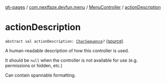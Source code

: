 [gh-pages](../../index.md) / [com.nextfaze.devfun.menu](../index.md) / [MenuController](index.md) / [actionDescription](./action-description.md)

# actionDescription

`abstract val actionDescription: `[`CharSequence`](https://kotlinlang.org/api/latest/jvm/stdlib/kotlin/-char-sequence/index.html)`?` [(source)](https://github.com/NextFaze/dev-fun/tree/master/devfun-menu/src/main/java/com/nextfaze/devfun/menu/DeveloperMenu.kt#L49)

A human-readable description of how this controller is used.

It should be `null` when the controller is not available for use (e.g. permissions or hidden, etc.)

Can contain spannable formatting.

